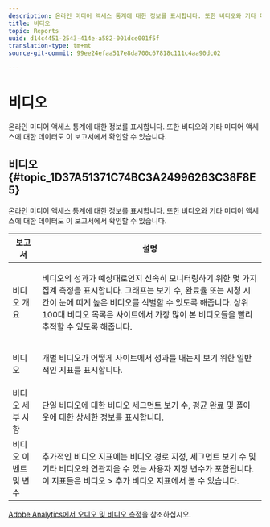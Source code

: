 ```yaml
---
description: 온라인 미디어 액세스 통계에 대한 정보를 표시합니다. 또한 비디오와 기타 미디어 액세스에 대한 데이터도 이 보고서에서 확인할 수 있습니다.
title: 비디오
topic: Reports
uuid: d14c4451-2543-414e-a582-001dce001f5f
translation-type: tm+mt
source-git-commit: 99ee24efaa517e8da700c67818c111c4aa90dc02

---
```



# 비디오

온라인 미디어 액세스 통계에 대한 정보를 표시합니다. 또한 비디오와 기타 미디어 액세스에 대한 데이터도 이 보고서에서 확인할 수 있습니다.

## 비디오 {#topic_1D37A51371C74BC3A24996263C38F8E5}

온라인 미디어 액세스 통계에 대한 정보를 표시합니다. 또한 비디오와 기타 미디어 액세스에 대한 데이터도 이 보고서에서 확인할 수 있습니다.

<table id="table_A032C55365C34F808764965ADF62F81F"> 
 <thead> 
  <tr> 
   <th colname="col1" class="entry"> 보고서 </th> 
   <th colname="col2" class="entry"> 설명 </th> 
  </tr> 
 </thead>
 <tbody> 
  <tr> 
   <td colname="col1"> 비디오 개요 </td> 
   <td colname="col2"> <p> 비디오의 성과가 예상대로인지 신속히 모니터링하기 위한 몇 가지 집계 측정을 표시합니다. 그래프는 보기 수, 완료율 또는 시청 시간이 눈에 띠게 높은 비디오를 식별할 수 있도록 해줍니다. 상위 100대 비디오 목록은 사이트에서 가장 많이 본 비디오들을 빨리 추적할 수 있도록 해줍니다. </p> </td> 
  </tr> 
  <tr> 
   <td colname="col1"> 비디오 </td> 
   <td colname="col2"> <p> 개별 비디오가 어떻게 사이트에서 성과를 내는지 보기 위한 일반적인 지표를 표시합니다. </p> </td> 
  </tr> 
  <tr> 
   <td colname="col1"> 비디오 세부 사항 </td> 
   <td colname="col2"> <p> 단일 비디오에 대한 비디오 세그먼트 보기 수, 평균 완료 및 폴아웃에 대한 상세한 정보를 표시합니다. </p> </td> 
  </tr> 
  <tr> 
   <td colname="col1"> 비디오 이벤트 및 변수 </td> 
   <td colname="col2"> <p> 추가적인 비디오 지표에는 비디오 경로 지정, 세그먼트 보기 수 및 기타 비디오와 연관지을 수 있는 사용자 지정 변수가 포함됩니다. 이 지표들은 <span class="uicontrol">비디오</span> &gt; <span class="uicontrol">추가 비디오 지표</span>에서 볼 수 있습니다. </p> </td> 
  </tr> 
 </tbody> 
</table>

[Adobe Analytics에서 오디오 및 비디오 측정](https://marketing.adobe.com/resources/help/ko_KR/sc/appmeasurement/hbvideo/)을 참조하십시오.
